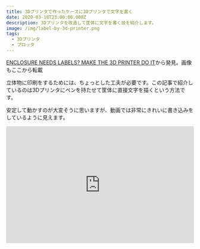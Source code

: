 ```yaml
---
title: 3Dプリンタで作ったケースに3Dプリンタで文字を書く
date: 2020-03-18T23:00:06.008Z
description: 3Dプリンタを改造して筐体に文字を書く技を紹介します。
image: /img/label-by-3d-printer.png
tags:
  - 3Dプリンタ
  - プロッタ
---
```

[ENCLOSURE NEEDS LABELS? MAKE THE 3D PRINTER DO IT](https://hackaday.com/2019/07/08/enclosure-needs-labels-make-the-3d-printer-do-it/)から発見。画像もここから転載

立体物に印刷をするためには、ちょっとした工夫が必要です。この記事で紹介しているのは3Dプリンタにペンを持たせて筐体に直接文字を描くという方法です。

安定して動かすのが大変そうに思いますが、動画では非常にきれいに書き込みをしているように見えます。

<iframe width="100%" height="315" src="https://www.youtube.com/embed/9XALw1cZsVw" frameborder="0" allow="accelerometer; autoplay; encrypted-media; gyroscope; picture-in-picture" allowfullscreen></iframe>

